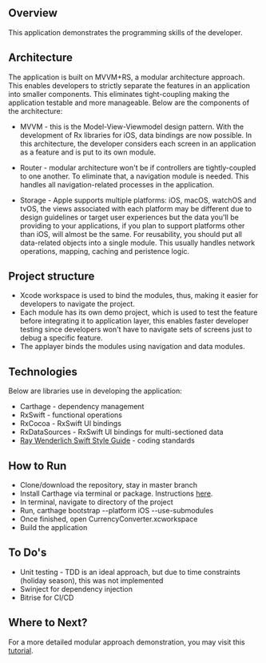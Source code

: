 ## Overview
This application demonstrates the programming skills of the developer. 

## Architecture
The application is built on MVVM+RS, a modular architecture approach. This enables developers to strictly separate the features in an application into smaller components. This eliminates tight-coupling making the application testable and more manageable. Below are the components of the architecture:

- MVVM - this is the Model-View-Viewmodel design pattern. With the development of Rx libraries for iOS, data bindings are now possible. In this architecture, the developer considers each screen in an application as a feature and is put to its own module.

- Router - modular architecture won't be if controllers are tightly-coupled to one another. To eliminate that, a navigation module is needed. This handles all navigation-related processes in the application.

- Storage - Apple supports multiple platforms: iOS, macOS, watchOS and tvOS, the views associated with each platform may be different due to design guidelines or target user experiences but the data you'll be providing to your applications, if you plan to support platforms other than iOS, will almost be the same. For reusability, you should put all data-related objects into a single module. This usually handles network operations, mapping, caching and peristence logic.

## Project structure

- Xcode workspace is used to bind the modules, thus, making it easier for developers to navigate the project.
- Each module has its own demo project, which is used to test the feature before integrating it to application layer, this enables faster developer testing since developers won't have to navigate sets of screens just to debug a specific feature.
- The applayer binds the modules using navigation and data modules.

## Technologies

Below are libraries use in developing the application:

- Carthage - dependency management
- RxSwift - functional operations
- RxCocoa - RxSwift UI bindings
- RxDataSources - RxSwift UI bindings for multi-sectioned data
- [Ray Wenderlich Swift Style Guide](https://github.com/raywenderlich/swift-style-guide) - coding standards

## How to Run

- Clone/download the repository, stay in master branch
- Install Carthage via terminal or package. Instructions [here](https://www.raywenderlich.com/416-carthage-tutorial-getting-started).
- In terminal, navigate to directory of the project
- Run, carthage bootstrap --platform iOS --use-submodules
- Once finished, open CurrencyConverter.xcworkspace
- Build the application

## To Do's
- Unit testing - TDD is an ideal approach, but due to time constraints (holiday season), this was not implemented
- Swinject for dependency injection
- Bitrise for CI/CD

## Where to Next?

For a more detailed modular approach demonstration, you may visit this [tutorial](https://github.com/softwaresaiyajin/ios-modular-app-demo).

